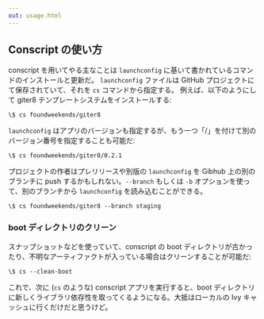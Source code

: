 ```yaml
---
out: usage.html
---
```


Conscript の使い方
-----------------

conscript を用いてやる主なことは `launchconfig` に基いて書かれているコマンドのインストールと更新だ。
`launchconfig` ファイルは GitHub プロジェクトにて保存されていて、それを `cs` コマンドから指定する。
例えば、以下のようにして giter8 テンプレートシステムをインストールする:

```
\$ cs foundweekends/giter8
```

`launchconfig` はアプリのバージョンも指定するが、もう一つ「/」を付けて別のバージョン番号を指定することも可能だ:

```
\$ cs foundweekends/giter8/0.2.1
```

プロジェクトの作者はプレリリースや別版の `launchconfig` を Gibhub 上の別のブランチに push するかもしれない。`--branch` もしくは `-b` オプションを使って、別のブランチから `launchconfig` を読み込むことができる。

```
\$ cs foundweekends/giter8 --branch staging
```

### boot ディレクトリのクリーン

スナップショットなどを使っていて、conscript の boot ディレクトリが古かったり、不明なアーティファクトが入っている場合はクリーンすることが可能だ:

```
\$ cs --clean-boot
```

これで、次に (`cs` のような) conscript アプリを実行すると、boot ディレクトリに新しくライブラリ依存性を取ってくるようになる。大抵はローカルの Ivy キャッシュに行くだけだと思うけど。
